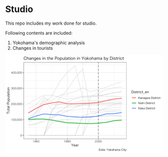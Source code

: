 # Studio

This repo includes my work done for studio.

Following contents are included:
1. Yokohama's demographic analysis
2. Changes in tourists

![Change in the Population](Yokohama_demographic_analysis/ChangeinPopulation.png "Logo Title Text 1")
